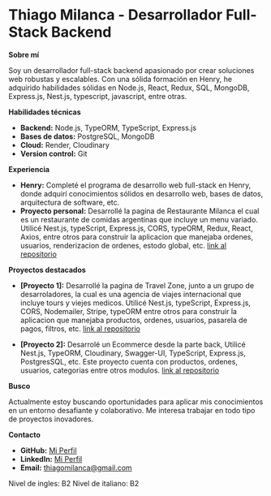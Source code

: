 # **Thiago Milanca** - Desarrollador Full-Stack Backend

**Sobre mí**

Soy un desarrollador full-stack backend apasionado por crear soluciones web robustas y escalables. Con una sólida formación en Henry, he adquirido habilidades sólidas en Node.js, React, Redux, SQL, MongoDB, Express.js, Nest.js, typescript, javascript, entre otras.

**Habilidades técnicas**

-   **Backend:** Node.js, TypeORM, TypeScript, Express.js
-   **Bases de datos:** PostgreSQL, MongoDB
-   **Cloud:** Render, Cloudinary
-   **Version control:** Git

**Experiencia**

-   **Henry:** Completé el programa de desarrollo web full-stack en Henry, donde adquirí conocimientos sólidos en desarrollo web, bases de datos, arquitectura de software, etc.
-   **Proyecto personal:** Desarrollé la pagina de Restaurante Milanca el cual es un restaurante de comidas argentinas que incluye un menu variado. Utilicé Nest.js, typeScript, Express.js, CORS, typeORM, Redux, React, Axios, entre otros para construir la aplicacion que manejaba ordenes, usuarios, renderizacion de ordenes, estodo global, etc. <a href="https://github.com/ThiagoMilanca/Restaurante-Milanca">link al repositorio</a>

**Proyectos destacados**

-   **[Proyecto 1]:** Desarrollé la pagina de Travel Zone, junto a un grupo de desarroladores, la cual es una agencia de viajes internacional que incluye tours y viejes medicos. Utilicé Nest.js, typeScript, Express.js, CORS, Nodemailer, Stripe, typeORM entre otros para construir la aplicacion que manejaba productos, ordenes, usuarios, pasarela de pagos, filtros, etc. <a href="https://github.com/PF-grupo03/PF-grupo03-BACK/tree/main">link al repositorio</a>

-   **[Proyecto 2]:** Desarrolé un Ecommerce desde la parte back, Utilicé Nest.js, TypeORM, Cloudinary, Swagger-UI, TypeScript, Express.js, PostgresSQL, etc. Este proyecto cuenta con productos, ordenes, usuarios, categorias entre otros modulos. <a href="https://github.com/ThiagoMilanca/Ecommerce-Back">link al repositorio</a>

**Busco**

Actualmente estoy buscando oportunidades para aplicar mis conocimientos en un entorno desafiante y colaborativo. Me interesa trabajar en todo tipo de proyectos inovadores.

**Contacto**

-   **GitHub:** <a href="https://github.com/ThiagoMilanca">Mi Perfil</a>
-   **LinkedIn:** <a href="https://www.linkedin.com/in/thiago-milanca/">Mi Perfil</a>
-   **Email:** thiagomilanca@gmail.com

Nivel de ingles: B2
Nivel de italiano: B2
